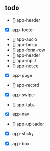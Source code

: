 ## todo
- [] app-header
- [x] app-footer
- [] app-audio
- [] app-bmap
- [] app-form-row
- [] app-header
- [] app-input
- [] app-notice
- [x] app-page
- [] app-record
- [x] app-swiper
- [] app-tabs
- [x] app-nav
- [] app-uploader
- [x] app-sticky
- [x] app-box

